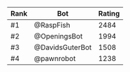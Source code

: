 Rank|Bot|Rating
---|---|---
#1|@RaspFish|2484
#2|@OpeningsBot|1994
#3|@DavidsGuterBot|1508
#4|@pawnrobot|1238
